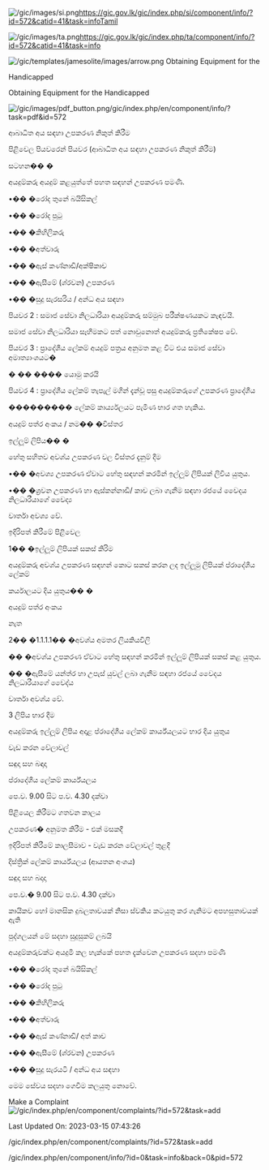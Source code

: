 <!-- Source: https://gic.gov.lk/gic/index.php/en/component/info/?id=572&catid=41&task=info -->

![/gic/images/si.png](/gic/images/si.png)https://gic.gov.lk/gic/index.php/si/component/info/?id=572&catid=41&task=infoTamil

![/gic/images/ta.png](/gic/images/ta.png)https://gic.gov.lk/gic/index.php/ta/component/info/?id=572&catid=41&task=info

![/gic/templates/jamesolite/images/arrow.png](/gic/templates/jamesolite/images/arrow.png) Obtaining Equipment for the

Handicapped

Obtaining Equipment for the Handicapped

![/gic/images/pdf_button.png](/gic/images/pdf_button.png)/gic/index.php/en/component/info/?task=pdf&id=572

ආබාධිත අය සඳහා උපකරණ නිකුත් කිරීම

පිළිවෙල පියවරෙන් පියවර (ආබාධිත අය සඳහා උපකරණ නිකුත් කිරීම)

සටහන�� �

අයදුම්කරු අයදුම් කළයුත්තේ පහත සඳහන් උපකරණ පමණි.

•�� �රෝද තුනේ බයිසිකල්

•�� �රෝද පුටු

•�� �කිහිලිකරු

•�� �අත්වාරු

•�� �ඇස් කණ්නාඩි/අක්ෂිකාච

•�� �ඇසීමේ (ශ්රවන) උපකරණ

•�� �සුදු සැරසරිය / අන්ධ අය සඳහා

පියවර 2 : සමාජ සේවා නිලධාරියා අයදුම්කරු සම්මුබ පරීක්ෂණයකට කැඳවයි.

සමාජ සේවා නිලධාරියා සෑහීමකට පත් නොවුනොත් අයදුම්කරු ප්‍රතිකේෂප වේ.

පියවර 3 : ප්‍රාදේශීය ලේකම් අයදුම් පත්‍රය අනුමත කළ විට එය සමාජ සේවා අමාත්‍යාංශයට�

� �� ���� යොමු කරයි

පියවර 4 : ප්‍රාදේශීය ලේකම් තැපැල් මගින් දැන්වූ පසු අයදුම්කරුගේ උපකරණ ප්‍රාදේශීය

��������� ලේකම් කාර්ය්‍යලයට පැමිණ භාර ගත හැකිය.

අයදුම් පත්ර අංකය / නම�� �විස්තර

ඉල්ලූම් ලිපිය�� �

හේතු සහිතව අවශ්ය උපකරණ වල විස්තර දැනුම් දීම

•�� �අවශ්‍ය උපකරණ ඒවාට හේතු සඳහන් කරමින් ඉල්ලූම් ලිපියක් ලිවිය යුතුය.

•�� �ශ්‍රවන උපකරණ හා ඇස්කන්නාඩි/ කාච ලබා ගැනීම සඳහා රජයේ වෛදය නිලධාරීයාගේ වෛද්‍ය

වාර්තා අවශ්‍ය වේ.

ඉදිරිපත් කිරීමේ පිළිවෙල

1�� �ඉල්ලූම් ලිපියක් සකස් කිරිම

අයදුම්කරු අවශ්ය උපකරණ සඳහන් කොට සකස් කරන ලද ඉල්ලූමු ලිපියක් ප්රාදේශීය ලේකම්

කර්යාලයට දිය යුතුය�� �

අයදුම් පත්ර අංකය

නැත

2�� �1.1.1.1�� �අවශ්ය අමතර ලියකියවිලි

�� �අවශ්ය උපකරණ ඒවාට හේතු සඳහන් කරමින් ඉල්ලූම් ලිපියක් සකස් කළ යුතුය.

�� �ඇසීමේ යන්ත්ර හා උපැස් යුවල් ලබා ගැනීම සඳහා රජයේ වෛදය නිලධාරීයාගේ වෛද්ය

වාර්තා අවශ්ය වේ.

3 ලිපිය භාර දීම

අයදුම්කරු ඉල්ලූම් ලිපිය අදාළ ප්රාදේශීය ලේකම් කාර්ය්යලයට භාර දිය යුතුය

වැඩ කරන වේලාවල්

සඳුදා සහ බඳාදා

ප්රාදේශීය ලේකම් කාර්ය්යලය

පෙ.ව. 9.00 සිට ප.ව. 4.30 දක්වා

පිළියෙල කිරීමට ගතවන කාලය

උපකරණ� අනුමත කිරීම - එක් මසකදී

ඉදිරිපත් කිරීමේ කාලසීමාව - වැඩ කරන වේලාවල් තුළදී

දිස්ත්‍රික් ලේකම් කාර්ය්යලය (ආයතන අංශය)

සඳුදා සහ බදාදා

පෙ.ව.� 9.00 සිට ප.ව. 4.30 දක්වා

කායිකව හෝ මානසික දුබලතාවයක් නිසා ස්වකිය කටයුතු කර ගැනිමට අපහසුතාවයක් ඇති

පුද්ගලයන් මේ සදහා සුදුසුකම් ලබයි

අයදුම්කරුවක්ට අයදුමි කල හැක්කේ පහත දැක්වෙන උපකරණ සදහා පමණි

•�� �රෝද තුනේ බයිසිකල්

•�� �රෝද පුටු

•�� �කිහිලිකරු

•�� �අත්වාරු

•�� �ඇස් කණ්නාඩි/ අත් කාච

•�� �ඇසීමේ (ශ්රවන) උපකරණ

•�� �සුදු සැරයටි / අන්ධ අය සඳහා

මෙම සේවය සදහා ගෙවීම කලයුතු නොවේ.

Make a Complaint ![/gic/index.php/en/component/complaints/?id=572&task=add](/gic/index.php/en/component/complaints/?id=572&task=add)

Last Updated On: 2023-03-15 07:43:26

/gic/index.php/en/component/complaints/?id=572&task=add

/gic/index.php/en/component/info/?id=0&task=info&back=0&pid=572